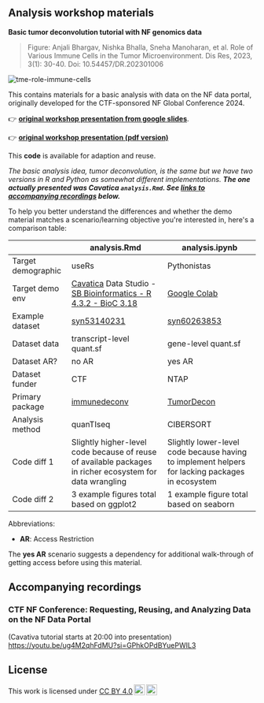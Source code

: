 ## Analysis workshop materials  

**Basic tumor deconvolution tutorial with NF genomics data**

> Figure: Anjali Bhargav, Nishka Bhalla, Sneha Manoharan,  et al. Role of Various Immune Cells in the Tumor Microenvironment. Dis Res, 2023, 3(1): 30-40. Doi: 10.54457/DR.202301006

![tme-role-immune-cells](https://github.com/nf-osi/tutorials/assets/32753274/64c5a272-1c37-4df2-a91f-e1de71af4141)

This contains materials for a basic analysis with data on the NF data portal, originally developed for the CTF-sponsored NF Global Conference 2024.

👉 [**original workshop presentation from google slides**](https://docs.google.com/presentation/d/1TcdmttOD-_Sq6gs44AOZs-kjaIkNPvWsp3L3IOCTvuI/edit#slide=id.g2e502207cfc_0_36).

👉 [**original workshop presentation (pdf version)**](https://github.com/nf-osi/tutorials/blob/49bf469198d50e1faebe69e26343ef1852d404bc/analysis_workshop_2024/NF%20Workshop%20Slides%20-%20CTF%20Conference%202024.pdf)

This **code** is available for adaption and reuse.

*The basic analysis idea, tumor deconvolution, is the same but we have two versions in R and Python as somewhat different implementations.* 
**_The one actually presented was Cavatica `analysis.Rmd`. See [links to accompanying recordings](#accompanying-recordings) below._**

To help you better understand the differences and whether the demo material matches a scenario/learning objective you're interested in, here's a comparison table:


|                    | analysis.Rmd     | analysis.ipynb |
| ----------------   | -------------    | ------------- |
| Target demographic | useRs            |  Pythonistas  |
| Target demo env   | [Cavatica](https://www.cavatica.org/) Data Studio - [SB Bioinformatics - R 4.3.2 - BioC 3.18](https://docs.cavatica.org/docs/about-libraries-in-a-data-cruncher-analysis#rstudio)  | [Google Colab](https://colab.research.google.com/)  |
| Example dataset   | [syn53140231](https://www.synapse.org/Synapse:syn53140231)  | [syn60263853](https://www.synapse.org/Synapse:syn60263853/datasets/)  |
| Dataset data     | transcript-level quant.sf | gene-level quant.sf 
| Dataset AR?     | no AR  | yes AR |
| Dataset funder  | CTF  | NTAP  |
| Primary package | [immunedeconv](https://github.com/omnideconv/immunedeconv)  | [TumorDecon](https://www.sciencedirect.com/science/article/pii/S2352711022000528) |
| Analysis method |  quanTIseq   | CIBERSORT |
| Code diff 1     | Slightly higher-level code because of reuse of available packages in richer ecosystem for data wrangling | Slightly lower-level code because having to implement helpers for lacking packages in ecosystem |
| Code diff 2   | 3 example figures total based on ggplot2  | 1 example figure total based on seaborn |


Abbreviations:

- **AR**: Access Restriction

The **yes AR** scenario suggests a dependency for additional walk-through of getting access before using this material.

## Accompanying recordings

### CTF NF Conference: Requesting, Reusing, and Analyzing Data on the NF Data Portal

(Cavativa tutorial starts at 20:00 into presentation)
https://youtu.be/ug4M2qhFdMU?si=GPhkOPdBYuePWIL3


## License

 <p xmlns:cc="http://creativecommons.org/ns#" >This work is licensed under <a href="https://creativecommons.org/licenses/by/4.0/?ref=chooser-v1" target="_blank" rel="license noopener noreferrer" style="display:inline-block;">CC BY 4.0<img style="height:22px!important;margin-left:3px;vertical-align:text-bottom;" src="https://mirrors.creativecommons.org/presskit/icons/cc.svg?ref=chooser-v1" alt=""><img style="height:22px!important;margin-left:3px;vertical-align:text-bottom;" src="https://mirrors.creativecommons.org/presskit/icons/by.svg?ref=chooser-v1" alt=""></a></p> 





